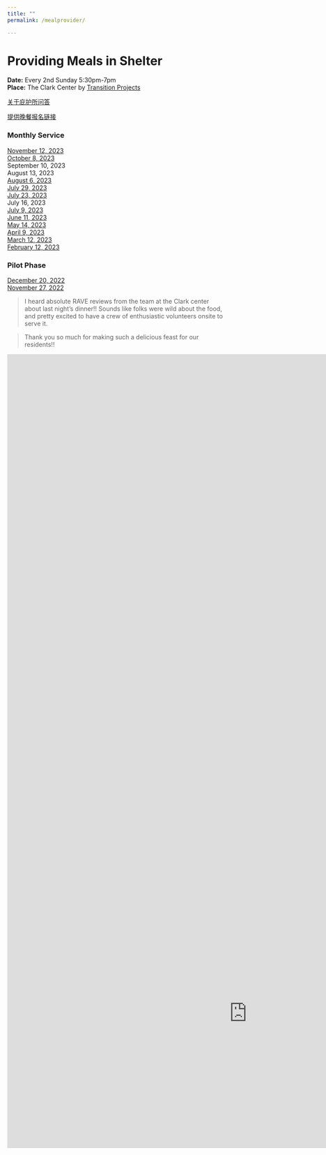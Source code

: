 ```yaml
---
title: ""
permalink: /mealprovider/

---
```


# Providing Meals in Shelter

**Date:** Every 2nd Sunday 5:30pm-7pm  
**Place:** The Clark Center by [Transition Projects](https://www.tprojects.org/)  


[关于庇护所问答](https://www.tprojects.org/sites/default/files/2020-05/FAQ%20Clark%20Center%20May%202020.pdf)

[提供晚餐报名链接](https://signup.com/client/invitation2/secure/114701245205736806/false#/invitation)

### Monthly Service

[November 12, 2023](https://pdxchinese.org/providing_meal_at_shelter-nov2023/)  
[October 8, 2023](https://pdxchinese.org/providing_meal_at_shelter-oct2023/)  
September 10, 2023  
August 13, 2023  
[August 6, 2023](https://youtu.be/0hlQzDIgV0o)  
[July 29, 2023](https://youtu.be/2NEXMDdHx5w)  
[July 23, 2023](https://pdxchinese.org/providing_meal_at_shelter-jul2023/)  
July 16, 2023  
[July 9, 2023](https://pdxchinese.org/providing_meal_at_shelter-july2023/)  
[June 11, 2023](https://pdxchinese.org/providing_meal_at_shelter-june2023/)  
[May 14, 2023](https://pdxchinese.org/providing_meal_at_shelter-may2023/)  
[April 9, 2023](https://pdxchinese.org/providing_meal_at_shelter-apr2023/)  
[March 12, 2023](https://pdxchinese.org/providing_meal_at_shelter-mar2023/)  
[February 12, 2023](https://pdxchinese.org/providing_meal_at_shelter-feb2023/)  

### Pilot Phase

[December 20, 2022](https://pdxchinese.org/providing_meal_at_shelter-dec2022/)  
[November 27, 2022](https://pdxchinese.org/providing_meal_at_shelter-nov2022/)  

> I heard absolute RAVE reviews from the team at the Clark center about last night’s dinner!! Sounds like folks were wild about the food, and pretty excited to have a crew of enthusiastic volunteers onsite to serve it.

> Thank you so much for making such a delicious feast for our residents!!

<iframe width="2135" height="1200" src="https://www.youtube.com/embed/s28JTPxjvpw" title="Providing Meal at the Clark Center by High School Students" frameborder="0" allow="accelerometer; autoplay; clipboard-write; encrypted-media; gyroscope; picture-in-picture; web-share" allowfullscreen></iframe>

<br>

<iframe width="1100" height="619" src="https://www.youtube.com/embed/sARAXyYELSI" title="Oregon Chinese Coalition Volunteer Activity 11/27/22 | The Clark Center by Transition Projects" frameborder="0" allow="accelerometer; autoplay; clipboard-write; encrypted-media; gyroscope; picture-in-picture; web-share" allowfullscreen></iframe>
